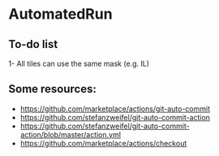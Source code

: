 # AutomatedRun

## To-do list
1- All tiles can use the same mask (e.g. IL)


## Some resources:
- https://github.com/marketplace/actions/git-auto-commit
- https://github.com/stefanzweifel/git-auto-commit-action
- https://github.com/stefanzweifel/git-auto-commit-action/blob/master/action.yml
- https://github.com/marketplace/actions/checkout
